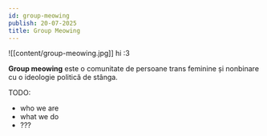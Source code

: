 ```yaml
---
id: group-meowing
publish: 20-07-2025
title: Group Meowing
---
```


![[content/group-meowing.jpg]] hi :3

**Group meowing** este o comunitate de persoane trans feminine și nonbinare cu o ideologie politică de stânga.

TODO:
- who we are
- what we do
- ???
